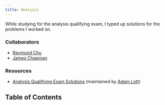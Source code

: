 ```yaml
---
title: Analysis
---
```


While studying for the analysis qualifying exam, I typed up solutions for the problems I worked on.

### Collaborators

-   [Raymond Chu](https://www.math.ucla.edu/~rchu/)
-   [James Chapman](https://www.math.ucla.edu/~chapman20j/)

### Resources

-   [Analysis Qualifying Exam Solutions](https://www.math.ucla.edu/~adamlott99/analysis_qual_solutions.pdf) (maintained by [Adam Lott](https://www.math.ucla.edu/~adamlott99/))

## Table of Contents
